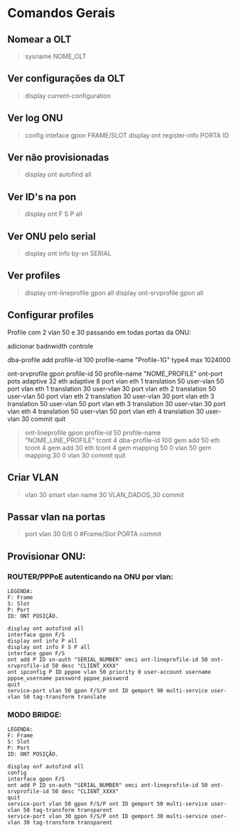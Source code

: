 
# Comandos Gerais
## Nomear a OLT
>sysname NOME_OLT


## Ver configurações da OLT
>display current-configuration


## Ver log ONU
>config
>inteface gpon FRAME/SLOT
>display ont register-info PORTA ID


## Ver não provisionadas
>display ont autofind all


## Ver ID's na pon 
>display ont F S P all

## Ver ONU pelo serial
>display ont info by-sn SERIAL	



## Ver profiles
>display ont-lineprofile gpon all
>display ont-srvprofile gpon all


## Configurar profiles

Profile com 2 vlan 50 e 30 passando em todas portas da ONU:

adicionar badnwidth controle

dba-profile add profile-id 100 profile-name "Profile-1G" type4 max 1024000


ont-srvprofile gpon profile-id 50 profile-name "NOME_PROFILE"
ont-port pots adaptive 32 eth adaptive 8
port vlan eth 1 translation 50 user-vlan 50
port vlan eth 1 translation 30 user-vlan 30
port vlan eth 2 translation 50 user-vlan 50
port vlan eth 2 translation 30 user-vlan 30
port vlan eth 3 translation 50 user-vlan 50
port vlan eth 3 translation 30 user-vlan 30
port vlan eth 4 translation 50 user-vlan 50
port vlan eth 4 translation 30 user-vlan 30
commit
	  quit


>ont-lineprofile gpon profile-id 50 profile-name "NOME_LINE_PROFILE"
	  tcont 4 dba-profile-id 100
	  gem add 50 eth tcont 4
	  gem add 30 eth tcont 4
	  gem mapping 50 0 vlan 50
	  gem mapping 30 0 vlan 30
	  commit
	  quit



## Criar VLAN 

>vlan 30 smart 
>vlan name 30 VLAN_DADOS_30
>commit


## Passar vlan na portas

>port vlan 30 0/6 0   #Frame/Slot PORTA
>commit




## Provisionar ONU:

### ROUTER/PPPoE autenticando na ONU por vlan:

	LEGENDA: 
	F: Frame 
	S: Slot 
	P: Port
	ID: ONT POSIÇÃO. 

	display ont autofind all
	interface gpon F/S
	display ont info P all
	display ont info F S P all
	interface gpon F/S
	ont add P ID sn-auth "SERIAL_NUMBER" omci ont-lineprofile-id 50 ont-srvprofile-id 50 desc "CLIENT_XXXX"              
	ont ipconfig P ID pppoe vlan 50 priority 0 user-account username pppoe_username password pppoe_password
	quit
	service-port vlan 50 gpon F/S/P ont ID gemport 90 multi-service user-vlan 50 tag-transform translate




### MODO BRIDGE: 

	LEGENDA: 
	F: Frame 
	S: Slot 
	P: Port
	ID: ONT POSIÇÃO. 

	display onf autofind all
	config
	interface gpon F/S
	ont add P ID sn-auth "SERIAL_NUMBER" omci ont-lineprofile-id 50 ont-srvprofile-id 50 desc "CLIENT_XXXX"
	quit
	service-port vlan 50 gpon F/S/P ont ID gemport 50 multi-service user-vlan 50 tag-transform transparent
	service-port vlan 30 gpon F/S/P ont ID gemport 30 multi-service user-vlan 30 tag-transform transparent
